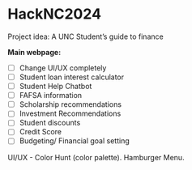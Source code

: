 # HackNC2024
Project idea: A UNC Student’s guide to finance 

**Main webpage:**

- [ ]  Change UI/UX completely
- [ ]  Student loan interest calculator
- [ ]  Student Help Chatbot
- [ ]  FAFSA information
- [ ]  Scholarship recommendations
- [ ]  Investment Recommendations
- [ ]  Student discounts
- [ ]  Credit Score
- [ ]  Budgeting/ Financial goal setting

UI/UX - Color Hunt (color palette). Hamburger Menu.
